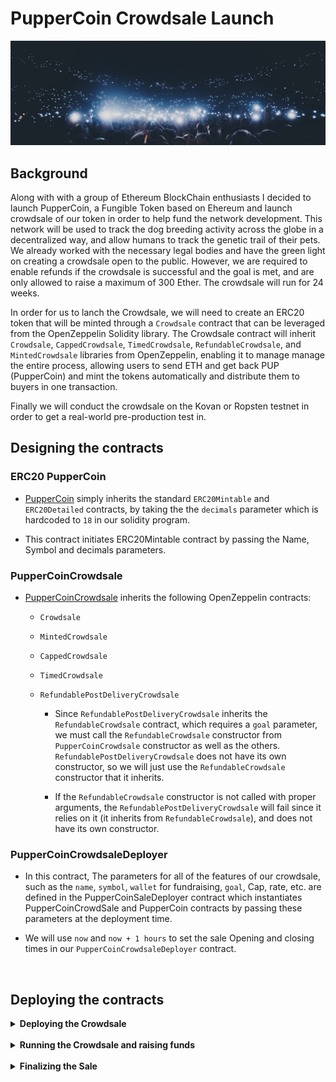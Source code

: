 # PupperCoin Crowdsale Launch 


![crowd](Images/crowd.png)

## Background

Along with with a group of Ethereum BlockChain enthusiasts I decided to launch PupperCoin, a Fungible Token based on Ehereum and launch crowdsale of our token in order to help fund the network development. This network will be used to track the dog breeding activity across the globe in a decentralized way, and allow humans to track the genetic trail of their pets. We already worked with the necessary legal bodies and have the green light on creating a crowdsale open to the public. However, we are required to enable refunds if the crowdsale is successful and the goal is met, and  are only allowed to raise a maximum of 300 Ether. The crowdsale will run for 24 weeks.

In order for us to lanch the Crowdsale, we will need to create an ERC20 token that will be minted through a `Crowdsale` contract that can be leveraged from the OpenZeppelin Solidity library. The Crowdsale contract will inherit `Crowdsale`, `CappedCrowdsale`, `TimedCrowdsale`, `RefundableCrowdsale`, and `MintedCrowdsale` libraries from OpenZeppelin, enabling it to manage manage the entire process, allowing users to send ETH and get back PUP (PupperCoin) and mint the tokens automatically and distribute them to buyers in one transaction. 

Finally we will conduct the crowdsale on the Kovan or Ropsten testnet in order to get a real-world pre-production test in.

## Designing the contracts

### ERC20 PupperCoin

- [PupperCoin](PupperCoin.sol) simply inherits the  standard `ERC20Mintable` and `ERC20Detailed` contracts, by taking the  the `decimals` parameter which is hardcoded to `18` in our solidity program.

- This contract initiates ERC20Mintable contract by passing the Name, Symbol and decimals parameters.

### PupperCoinCrowdsale

- [PupperCoinCrowdsale](PupperCoinCrowdSale.sol) inherits the following OpenZeppelin contracts:

    - `Crowdsale`

    - `MintedCrowdsale`

    - `CappedCrowdsale`

    - `TimedCrowdsale`

    - `RefundablePostDeliveryCrowdsale`

        - Since `RefundablePostDeliveryCrowdsale` inherits the `RefundableCrowdsale` contract, which requires a `goal` parameter, we must call the `RefundableCrowdsale` constructor from  `PupperCoinCrowdsale` constructor as well as the others. `RefundablePostDeliveryCrowdsale` does not have its own constructor, so we will just use the `RefundableCrowdsale` constructor that it inherits.

        - If the `RefundableCrowdsale` constructor is not called with proper arguments, the `RefundablePostDeliveryCrowdsale` will fail since it relies on it (it inherits from `RefundableCrowdsale`), and does not have its own constructor.

### PupperCoinCrowdsaleDeployer

- In this contract, The parameters for all of the features of our crowdsale, such as the `name`, `symbol`, `wallet` for fundraising, `goal`, Cap, rate, etc. are defined in the PupperCoinSaleDeployer contract which instantiates PupperCoinCrowdSale and PupperCoin contracts by passing these parameters at the deployment time. 

- We will use `now` and `now + 1 hours` to set the sale Opening and closing times  in our `PupperCoinCrowdsaleDeployer` contract.

<br>

## Deploying the contracts

<details><summary> <b> Deploying the Crowdsale </b></summary>

We will Deploy the crowdsale using Ganache wallet and our local testnet on MetaMask. We can then redeploy it to Kovan or Ropsten testnet, by switching MetaMask to Ropsten or Kovan testnets. When deploying to a network that we don't have control over, faucets will not likely give out 300 test Ether. we can simply reduce the goal when deploying to a testnet to an amount much smaller, like 10,000 wei.

<table> <tr> <td width=200>

- Contracts Deployment
![PupperCoinSaleDeployer](Images/deploy_deployer.PNG) </td> <td width=200>

- PupperCoin Contract Addresses
![Token and Token Sales Addresses](Images/Deploy_Token_Sale_addresses.PNG) </td> </tr>

 <tr> <td width=200>

PupperCoin Sale Contract
![PupperCoinSaleContract](Images/PupperCoinSale_contract.PNG) </td> <td>

- PupperCoin Contract 
![Token and Token Sales Addresses](Images/PupperCoin_contract.PNG) </td> </tr></table>
</details>
<br>
<details><summary> <b> 
Running the Crowdsale and raising funds </b> </summary>

We will run crowdsale by sending Ether to the crowdsale from a different accounts (**not** the same account or the Wallet that is raising funds), using MetaMask and then using MyCrypto as well as directly from the Contract. 
We set the fund raising Goal to 200 Ethers with a CAP of 300 Ethers. This means for the fundraiser to be successfull we need to at a minimum raise 200 Ethers but cannot exceed 300 Ethers as recommended by our legal department and we have a limited time window to raise this fund which is set to expire in 24 weeks. for testing purposes we run this for 1 hour by settig the `close` time to be `now + 1 hours`. In the event the Goal is not reached, the contracct has to refund the raised Ether to the donators. the refund feature of `RefundablePostDeliveryCrowdsale` only allows for refunds once the crowdsale is closed **and** the goal is met.


<table><tr> <td width=200>

- Raise Funds Via MyCrypto
![MyCrypto Add tokens](Images/mycrypto_Balance.PNG) </td> <td width=200>

- Send Ether to PupperCoin Sale Contract 
![Fund Raising](Images/mycrypto_Send_ether.PNG) </td> <td width=200>

- Token Balance in MyCrypto wallet 
![Fund Raising](Images/mycrypto_token_Balance.PNG) </td> </tr>

<tr><td width=200>
Transact Via MetaMask

![MetaMask Add tokens](Images/add_token_metamask.PNG) </td> <td width=200>

- Send Ether to PupperCoin Sale Contract 
![Fund Raising](Images/send_Ether.PNG) 

</td> <td width=200>
- Token Balance in MetaMask

![Fund Raising](Images/metamask_token_balance_4.PNG)
</td> </tr></table>
</details>
<br>
<details><summary> <b> 
Finalizing the Sale </b> </summary>
Once we hit the `goal` and the Closing time, We will `finalize` the sale using the `Crowdsale`'s `finalize` function. In order to finalize, `isOpen` must return false (`isOpen` comes from `TimedCrowdsale` which checks to see if the `close` time has passed yet).


<Table><tr><td width=200>
- Fund Raised

![Total Wei Raised](Images/Wei_raised_closing.PNG) </td> <td width=200>

- Goal & Cap Reached

![Goal Reached](Images/goal_reached.PNG) 

</td> <td width=200>
- Sale Closed

![Fund Raising](Images/goal_reached_has_closed.PNG)
</td>


<td width=500>
- Contract Finalized & Funds transferred to Wallet

![Fund Transferred to Wallet](Images/fund_transferred_to_wallet.PNG) </td></tr>
</table></details>